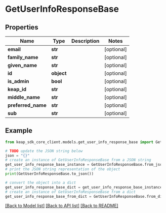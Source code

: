 # GetUserInfoResponseBase


## Properties

Name | Type | Description | Notes
------------ | ------------- | ------------- | -------------
**email** | **str** |  | [optional] 
**family_name** | **str** |  | [optional] 
**given_name** | **str** |  | [optional] 
**id** | **object** |  | [optional] 
**is_admin** | **bool** |  | [optional] 
**keap_id** | **str** |  | [optional] 
**middle_name** | **str** |  | [optional] 
**preferred_name** | **str** |  | [optional] 
**sub** | **str** |  | [optional] 

## Example

```python
from keap_sdk_core_client.models.get_user_info_response_base import GetUserInfoResponseBase

# TODO update the JSON string below
json = "{}"
# create an instance of GetUserInfoResponseBase from a JSON string
get_user_info_response_base_instance = GetUserInfoResponseBase.from_json(json)
# print the JSON string representation of the object
print(GetUserInfoResponseBase.to_json())

# convert the object into a dict
get_user_info_response_base_dict = get_user_info_response_base_instance.to_dict()
# create an instance of GetUserInfoResponseBase from a dict
get_user_info_response_base_from_dict = GetUserInfoResponseBase.from_dict(get_user_info_response_base_dict)
```
[[Back to Model list]](../README.md#documentation-for-models) [[Back to API list]](../README.md#documentation-for-api-endpoints) [[Back to README]](../README.md)


